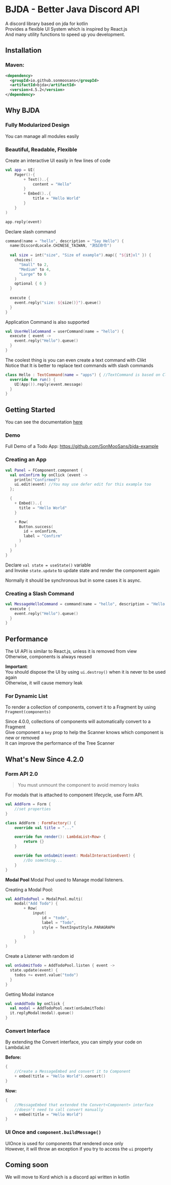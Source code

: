 # BJDA - Better Java Discord API

A discord library based on jda for kotlin
<br>
Provides a flexible UI System which is inspired by React.js
<br>
And many utility functions to speed up you development.

## Installation
### Maven:
```xml
<dependency>
  <groupId>io.github.sonmoosans</groupId>
  <artifactId>bjda</artifactId>
  <version>4.5.2</version>
</dependency>
```

## Why BJDA

### Fully Modularized Design

You can manage all modules easily

### Beautiful, Readable, Flexible

Create an interactive UI easily in few lines of code
```kotlin
val app = UI(
    Pager()-{
        + Text()..{
            content = "Hello"
        }
        + Embed()..{
            title = "Hello World"
        }
    }
)

app.reply(event)
```
Declare slash command 
```kotlin
command(name = "hello", description = "Say Hello") {
  name(DiscordLocale.CHINESE_TAIWAN, "測試命令")
  
  val size = int("size", "Size of example").map({ "${it}xl" }) {
    choices(
      "Small" to 2,
      "Medium" to 4,
      "Large" to 6
    )
    optional { 6 }
  }
  
  execute {
    event.reply("size: ${size()}").queue()
  }
}
```
Application Command is also supported
```kotlin
val UserHelloCommand = userCommand(name = "hello") {
  execute { event ->
    event.reply("Hello").queue()
  }
}
```
The coolest thing is you can even create a text command with Clikt
<br>
Notice that It is better to replace text commands with slash commands 
```kotlin
class Hello : TextCommand(name = "apps") { //TextCommand is based on Clikt
  override fun run() {
    UI(App()).reply(event.message)
  }
}
```

## Getting Started
You can see the documentation [here](https://github.com/SonMooSans/B-JDA/wiki)
### Demo
Full Demo of a Todo App: https://github.com/SonMooSans/bjda-example

### Creating an App
```kotlin
val Panel = FComponent.component {
  val onConfirm by onClick {event ->
    println("Confirmed")
    ui.edit(event) //You may use defer edit for this example too
  };

  {
    + Embed()..{
      title = "Hello World"
    }

    + Row(
      Button.success(
        id = onConfirm,
        label = "Confirm"
      )
    )
  }
}
```
Declare `val state = useState()` variable
<br>
and Invoke `state.update` to update state and render the component again

Normally it should be synchronous but in some cases it is async.

### Creating a Slash Command
```kotlin
val MessageHelloCommand = command(name = "hello", description = "Hello World") {
  execute {
    event.reply("Hello").queue()
  }
}
```

## Performance

The UI API is similar to React.js, unless it is removed from view
<br>
Otherwise, components is always reused

**Important**:
<br>
You should dispose the UI by using `ui.destroy()` when it is never to be used again
<br>
Otherwise, it will cause memory leak

### For Dynamic List
To render a collection of components, convert it to a Fragment by using `Fragment(components)`

Since 4.0.0, collections of components will automatically convert to a Fragment 
<br>
Give component a `key` prop to help the Scanner knows which component is new or removed
<br>
It can improve the performance of the Tree Scanner

## What's New Since 4.2.0

### Form API 2.0
> You must unmount the component to avoid memory leaks

For modals that is attached to component lifecycle, use Form API.
```kotlin
val AddForm = Form {
    //set properties
}

class AddForm : FormFactory() {
    override val title = "..."

    override fun render(): LambdaList<Row> {
        return {}
    }

    override fun onSubmit(event: ModalInteractionEvent) {
        //Do something...
    }
}
```
**Modal Pool**
Modal Pool used to Manage modal listeners.

Creating a Modal Pool:
```kotlin
val AddTodoPool = ModalPool.multi(
    modal("Add Todo") {
        + Row(
            input(
                id = "todo",
                label = "Todo",
                style = TextInputStyle.PARAGRAPH
            )
        )
    }
)
```
Create a Listener with random id
```kotlin
val onSubmitTodo = AddTodoPool.listen { event ->
  state.update(event) {
    todos += event.value("todo")
  }
}
```
Getting Modal instance
```kotlin
val onAddTodo by onClick {
  val modal = AddTodoPool.next(onSubmitTodo)
  it.replyModal(modal).queue()
}
```

### Convert Interface
By extending the Convert interface, you can simply your code on LambdaList

**Before:**
```kotlin
{
    //Create a MessageEmbed and convert it to Component
    + embed(title = "Hello World").convert() 
}
```
**Now:**
```kotlin
{
    //MessageEmbed that extended the Convert<Component> interface
    //doesn't need to call convert manually
    + embed(title = "Hello World")
}
```

### UI Once and `component.buildMessage()`
UIOnce is used for components that rendered once only
<br>
However, it will throw an exception if you try to access the `ui` property

## Coming soon

We will move to Kord which is a discord api written in kotlin
